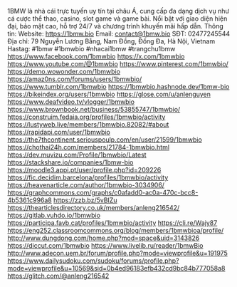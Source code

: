 1BMW là nhà cái trực tuyến uy tín tại châu Á, cung cấp đa dạng dịch vụ như cá cược thể thao, casino, slot game và game bài. Nổi bật với giao diện hiện đại, bảo mật cao, hỗ trợ 24/7 và chương trình khuyến mãi hấp dẫn.
Thông tin:
Website: https://1bmw.bio
Email: contact@1bmw.bio
SĐT: 02477245544
Địa chỉ: 79 Nguyễn Lương Bằng, Nam Đồng, Đống Đa, Hà Nội, Vietnam
Hastag: #1bmw #1bmwbio #nhacai1bmw #trangchu1bmw
https://www.facebook.com/1bmwbio
https://x.com/1bmwbio
https://www.youtube.com/@1bmwbio
https://www.pinterest.com/1bmwbio/
https://demo.wowonder.com/1bmwbio
https://amaz0ns.com/forums/users/1bmwbio/ 
https://www.tumblr.com/1bmwbio 
https://1bmwbio.hashnode.dev/1bmw-bio   
https://bikeindex.org/users/1bmwbio 
https://glose.com/u/anlenguyen 
https://www.deafvideo.tv/vlogger/1bmwbio   
https://www.brownbook.net/business/53855747/1bmwbio/ 
https://construim.fedaia.org/profiles/1bmwbio/activity 
https://lustyweb.live/members/1bmwbio.82082/#about 
https://rapidapi.com/user/1bmwbio 
https://the7thcontinent.seriouspoulp.com/en/user/21599/1bmwbio 
https://chothai24h.com/members/21784-1bmwbio.html 
https://dev.muvizu.com/Profile/1bmwbio/Latest 
https://stackshare.io/companies/1bmw-bio 
https://moodle3.appi.pt/user/profile.php?id=209226 
https://fic.decidim.barcelona/profiles/1bmwbio/activity 
https://heavenarticle.com/author/1bmwbio-3034906/ 
https://graphcommons.com/graphs/c0afadd0-ac0a-470c-bcc8-4b5361c996a8 
https://zzb.bz/5vBIZu 
https://thearticlesdirectory.co.uk/members/anleng216542/ 
https://gitlab.vuhdo.io/1bmwbio 
https://participa.favb.cat/profiles/1bmwbio/activity 
https://cli.re/Wajy87 
https://eng252.classroomcommons.org/blog/members/1bmwbioa/profile/ 
http://www.dungdong.com/home.php?mod=space&uid=3143826 
https://diccut.com/1bmwbio 
https://www.livelib.ru/reader/1bmwBio 
http://www.adecon.uem.br/forum/profile.php?mode=viewprofile&u=191975 
https://www.dailysudoku.com/sudoku/forums/profile.php?mode=viewprofile&u=10569&sid=0b4ed96183efb432cd9bc84b777058a8 
https://glitch.com/@anleng216542 